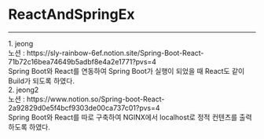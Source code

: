 # ReactAndSpringEx
<hr/>
1. jeong <br>
노션 : https://sly-rainbow-6ef.notion.site/Spring-Boot-React-71b72c16bea74649b5adbf8e4a2e1771?pvs=4 <br>
Spring Boot와 React를 연동하여 Spring Boot가 실행이 되었을 때 React도 같이 Build가 되도록 하였다.
<br>
2. jeong2 <br>
노션 : https://www.notion.so/Spring-boot-React-2a92829d0e5f4bcf9303de00ca737c01?pvs=4 <br>
Spring Boot와 React를 따로 구축하여 NGINX에서 localhost로 정적 컨텐츠를 출력하도록 하였다.
